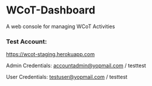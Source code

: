 # WCoT-Dashboard
A web console for managing WCoT Activities

### Test Account:
https://wcot-staging.herokuapp.com

Admin Credentials: accountadmin@yopmail.com / testtest

User Credentials: testuser@yopmail.com / testtest
